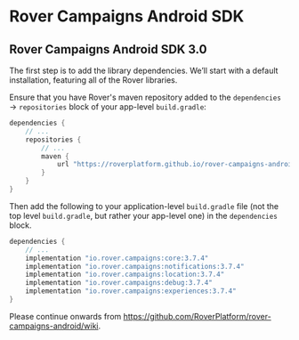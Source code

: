 # Rover Campaigns Android SDK

## Rover Campaigns Android SDK 3.0

The first step is to add the library dependencies. We’ll start with a default
installation, featuring all of the Rover libraries.

Ensure that you have Rover's maven repository added to the `dependencies` →
`repositories` block of your app-level `build.gradle`:

```groovy
dependencies {
    // ...
    repositories {
        // ...
        maven {
            url "https://roverplatform.github.io/rover-campaigns-android/maven"
        }
    }
}
```

Then add the following to your application-level `build.gradle` file (not the
top level `build.gradle`, but rather your app-level one) in the `dependencies`
block.

```groovy
dependencies {
    // ...
    implementation "io.rover.campaigns:core:3.7.4"
    implementation "io.rover.campaigns:notifications:3.7.4"
    implementation "io.rover.campaigns:location:3.7.4"
    implementation "io.rover.campaigns:debug:3.7.4"
    implementation "io.rover.campaigns:experiences:3.7.4"
}
```

Please continue onwards from https://github.com/RoverPlatform/rover-campaigns-android/wiki.

